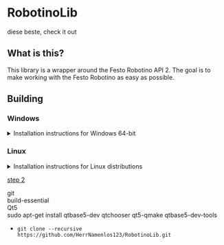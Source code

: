 # RobotinoLib

diese beste, check it out

## What is this?

This library is a wrapper around the Festo Robotino API 2. The goal is to make working with the Festo Robotino as easy as possible.

## Building

### Windows
<details>
<summary>Installation instructions for Windows 64-bit</summary>

#### Cloning the repository

 - In the File Explorer, navigate to the target directory, a location where it can stay without being deleted accidentally  
   (e.g. `C:\dev\` or `Documents`, not the `Download` folder)
 - Type `cmd` in the address bar at the top and press Enter, a command line should pop up
 - Paste this command in the command line and press Enter:  
 `git clone --recursive https://github.com/HerrNamenlos123/RobotinoLib.git` 
 - When the command has finished, close the console and navigate to the new `RobotinoLib` folder in the File Explorer
 - Next, double-click the file `generate-win.bat`, this will generate everything and open Visual Studio for you
 - Finally in Visual Studio, build the project `BUILD_ALL` in the project explorer
 - After compilation, the library is ready to use. Check out the [RobotinoTemplate](https://github.com/HerrNamenlos123/RobotinoTemplate) for instructions on how to use it.

#### Downloading the ZIP-file

 - Download this repository's zip-file by using the green button at the top of this page
 - Extract the zip file to a location where it can stay without being deleted accidentally  
   (e.g. `C:\dev\` or `Documents`, not the `Download` folder)
   
 - Once this has finished, navigate to the extracted folder and continue with this step [here](####Cloning-the-repository)
 
</details>

### Linux
<details>
<summary>Installation instructions for Linux distributions</summary>  

This method is only recommended when you can't install git:

 - Simply download the zip file at the top of this page:  

![Github1](https://user-images.githubusercontent.com/44909261/137966799-d84a4c8d-c441-4569-a42e-934eccd642a4.png)  

 - Next, extract the zip file to a location where it can stay without being deleted accidentally  
   (e.g. `C:\dev\` or `Documents`, not the `Download` folder)
   
 - Once this has finished, navigate to the extracted folder and continue with [step 2](#step-2)

</details>

[step 2](###Linux)

git  
build-essential  
Qt5  
sudo apt-get install qtbase5-dev qtchooser qt5-qmake qtbase5-dev-tools  
+ `git clone --recursive https://github.com/HerrNamenlos123/RobotinoLib.git`
